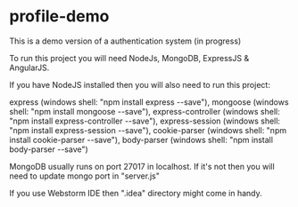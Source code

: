 # profile-demo

This is a demo version of a authentication system (in progress)

To run this project you will need NodeJs, MongoDB, ExpressJS & AngularJS.

If you have NodeJS installed then you will also need to run this project:

express (windows shell:  "npm install express --save"),
mongoose (windows shell:  "npm install mongoose --save"),
express-controller (windows shell:  "npm install express-controller --save"),
express-session (windows shell: "npm install express-session --save"),
cookie-parser (windows shell: "npm install cookie-parser --save"),
body-parser (windows shell:  "npm install body-parser --save")

MongoDB usually runs on port 27017 in localhost. If it's not then you will need to update mongo port in "server.js"

If you use Webstorm IDE then ".idea" directory might come in handy.
